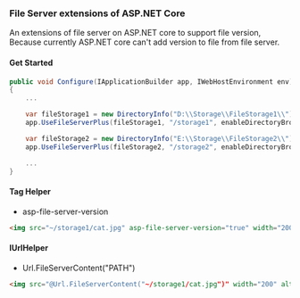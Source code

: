 ### File Server extensions of ASP.NET Core

An extensions of file server on ASP.NET core to support file version,
Because currently ASP.NET core can't add version to file from file server.
 
#### Get Started

```csharp
public void Configure(IApplicationBuilder app, IWebHostEnvironment env)
{
    ...

    var fileStorage1 = new DirectoryInfo("D:\\Storage\\FileStorage1\\");
    app.UseFileServerPlus(fileStorage1, "/storage1", enableDirectoryBrowsing: true);

    var fileStorage2 = new DirectoryInfo("E:\\Storage\\FileStorage2\\");
    app.UseFileServerPlus(fileStorage2, "/storage2", enableDirectoryBrowsing: true);

    ...
}
```

#### Tag Helper 
- asp-file-server-version

```html
<img src="~/storage1/cat.jpg" asp-file-server-version="true" width="200" alt="Sample cat" />
```

#### IUrlHelper
- Url.FileServerContent("PATH")

```html
<img src="@Url.FileServerContent("~/storage1/cat.jpg")" width="200" alt="Sample cat" />
```